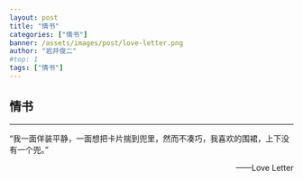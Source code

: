 ```yaml
---
layout: post
title: "情书"
categories: ["情书"]
banner: /assets/images/post/love-letter.png
author: "岩井俊二"
#top: 1
tags: ["情书"]
---
```


## 情书

---

“我一面佯装平静，一面想把卡片揣到兜里，然而不凑巧，我喜欢的围裙，上下没有一个兜。” 

<p align="right">——Love Letter</p>
